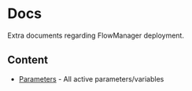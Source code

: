 # Docs

Extra documents regarding FlowManager deployment.

## Content

* [Parameters](parameters.md) - All active parameters/variables

